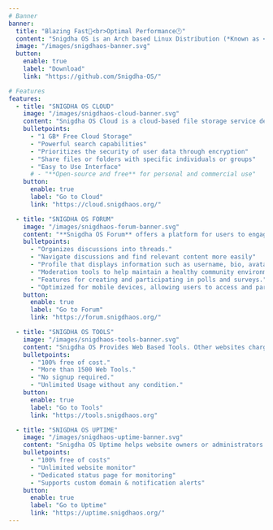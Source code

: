 ```yaml
---
# Banner
banner:
  title: "Blazing Fast🚀<br>Optimal Performance🕛"
  content: "Snigdha OS is an Arch based Linux Distribution (*Known as <ins>**Distro**</ins>). It is light-weight, easy to use interface (***DE: Gnome**), clean and minimal, get a wide range of options during installation. It has been developed as minimal and bloatware free OS. Which is known as **Snigdha OS Arctic**. Click on the <ins>**Download**</ins> button and experience a new and modern linux distribution. "
  image: "/images/snigdhaos-banner.svg"
  button:
    enable: true
    label: "Download"
    link: "https://github.com/Snigdha-OS/"

# Features
features:
  - title: "SNIGDHA OS CLOUD"
    image: "/images/snigdhaos-cloud-banner.svg"
    content: "Snigdha OS Cloud is a cloud-based file storage service developed by Snigdha OS. It allows users to store files in the cloud and share files and folders with others.<br> Powered by: **TONMOY INFRASTRUCTURE™**"
    bulletpoints:
      - "1 GB* Free Cloud Storage"
      - "Powerful search capabilities"
      - "Prioritizes the security of user data through encryption"
      - "Share files or folders with specific individuals or groups"
      - "Easy to Use Interface"
      # - "**Open-source and free** for personal and commercial use"
    button:
      enable: true
      label: "Go to Cloud"
      link: "https://cloud.snigdhaos.org/"

  - title: "SNIGDHA OS FORUM"
    image: "/images/snigdhaos-forum-banner.svg"
    content: "**Snigdha OS Forum** offers a platform for users to engage in discussions, share information, ask questions, and connect with others who share similar interests. Get help from Admins, Mods and Members."
    bulletpoints:
      - "Organizes discussions into threads."
      - "Navigate discussions and find relevant content more easily"
      - "Profile that displays information such as username, bio, avatar, join date, and post count"
      - "Moderation tools to help maintain a healthy community environment"
      - "Features for creating and participating in polls and surveys."
      - "Optimized for mobile devices, allowing users to access and participate in discussions on smartphones and tablets"
    button:
      enable: true
      label: "Go to Forum"
      link: "https://forum.snigdhaos.org/"

  - title: "SNIGDHA OS TOOLS"
    image: "/images/snigdhaos-tools-banner.svg"
    content: "Snigdha OS Provides Web Based Tools. Other websites charges an amount after you use certain limit. But Snigdha OS Tools doesn't charge you and usage limit is unlimited."
    bulletpoints:
      - "100% free of cost."
      - "More than 1500 Web Tools."
      - "No signup required."
      - "Unlimited Usage without any condition."
    button:
      enable: true
      label: "Go to Tools"
      link: "https://tools.snigdhaos.org"

  - title: "SNIGDHA OS UPTIME"
    image: "/images/snigdhaos-uptime-banner.svg"
    content: "Snigdha OS Uptime helps website owners or administrators track the availability and performance of their websites. It continuously monitors websites from various locations around the world and alert the website owner if there are any issues such as downtime or slow loading times."
    bulletpoints:
      - "100% free of costs"
      - "Unlimited website monitor"
      - "Dedicated status page for monitoring"
      - "Supports custom domain & notification alerts"
    button:
      enable: true
      label: "Go to Uptime"
      link: "https://uptime.snigdhaos.org/"
---
```

